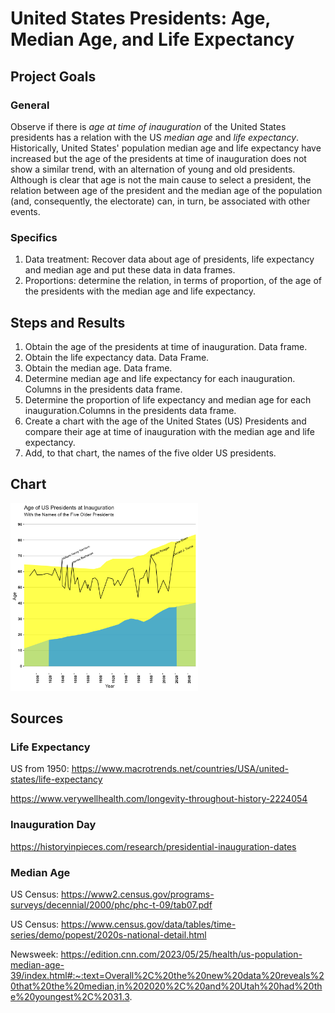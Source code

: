 # United States Presidents: Age, Median Age, and Life Expectancy
## Project Goals
### General
Observe if there is *age at time of inauguration* of the United States presidents has a relation with the US *median age* and *life expectancy*.
Historically, United States' population median age and life expectancy have increased but the age of the presidents at time of inauguration does not show a similar trend, with an alternation of young and old presidents. Although is clear that age is not the main cause to select a president, the relation between age of the president and the median age of the population (and, consequently, the electorate) can, in turn, be associated with other events. 
### Specifics
1. Data treatment: Recover data about age of presidents, life expectancy and median age and put these data in data frames.
2. Proportions: determine the relation, in terms of proportion, of the age of the presidents with the median age and life expectancy. 
## Steps and Results
1. Obtain the age of the presidents at time of inauguration. Data frame. 
2. Obtain the life expectancy data. Data Frame.
3. Obtain the median age. Data frame.
4. Determine median age and life expectancy for each inauguration. Columns in the presidents data frame.
5. Determine the proportion of life expectancy and median age for each inauguration.Columns in the presidents data frame.
6. Create a chart with the age of the United States (US) Presidents and compare their age at time of inauguration with the median age and life expectancy.
7. Add, to that chart, the names of the five older US presidents.
## Chart
<img src="output/presidents.png" alt="drawing" width="300"/>


## Sources

### Life Expectancy

US from 1950: https://www.macrotrends.net/countries/USA/united-states/life-expectancy

https://www.verywellhealth.com/longevity-throughout-history-2224054

### Inauguration Day 

https://historyinpieces.com/research/presidential-inauguration-dates

### Median Age

US Census: https://www2.census.gov/programs-surveys/decennial/2000/phc/phc-t-09/tab07.pdf

US Census: https://www.census.gov/data/tables/time-series/demo/popest/2020s-national-detail.html

Newsweek: https://edition.cnn.com/2023/05/25/health/us-population-median-age-39/index.html#:~:text=Overall%2C%20the%20new%20data%20reveals%20that%20the%20median,in%202020%2C%20and%20Utah%20had%20the%20youngest%2C%2031.3.



